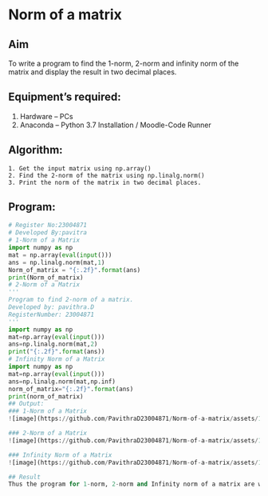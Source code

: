 # Norm of a matrix
## Aim
To write a program to find the 1-norm, 2-norm and infinity norm of the matrix and display the result in two decimal places.
## Equipment’s required:
1.	Hardware – PCs
2.	Anaconda – Python 3.7 Installation / Moodle-Code Runner
## Algorithm:
	1. Get the input matrix using np.array()   
    2. Find the 2-norm of the matrix using np.linalg.norm()
	3. Print the norm of the matrix in two decimal places.
## Program:
```Python
# Register No:23004871
# Developed By:pavitra
# 1-Norm of a Matrix
import numpy as np
mat = np.array(eval(input()))
ans = np.linalg.norm(mat,1)
Norm_of_matrix = "{:.2f}".format(ans)
print(Norm_of_matrix)
# 2-Norm of a Matrix
'''
Program to find 2-norm of a matrix.
Developed by: pavithra.D
RegisterNumber: 23004871
'''
import numpy as np
mat=np.array(eval(input()))
ans=np.linalg.norm(mat,2)
print("{:.2f}".format(ans))
# Infinity Norm of a Matrix
import numpy as np
mat=np.array(eval(input()))
ans=np.linalg.norm(mat,np.inf)
norm_of_matrix="{:.2f}".format(ans)
print(norm_of_matrix)
## Output:
### 1-Norm of a Matrix
![image](https://github.com/PavithraD23004871/Norm-of-a-matrix/assets/138955967/4c58ce96-3cef-4371-b1c5-791bc7bc442b)

### 2-Norm of a Matrix
![image](https://github.com/PavithraD23004871/Norm-of-a-matrix/assets/138955967/111a26ec-fc8f-4750-8985-02ed0664e940)

### Infinity Norm of a Matrix
![image](https://github.com/PavithraD23004871/Norm-of-a-matrix/assets/138955967/5258c355-6e2c-45fd-a60f-97d9dfb2ee35)

## Result
Thus the program for 1-norm, 2-norm and Infinity norm of a matrix are written and verified.
